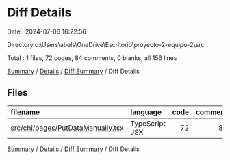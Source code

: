 # Diff Details

Date : 2024-07-06 16:22:56

Directory c:\\Users\\abels\\OneDrive\\Escritorio\\proyecto-2-equipo-2\\src

Total : 1 files,  72 codes, 84 comments, 0 blanks, all 156 lines

[Summary](results.md) / [Details](details.md) / [Diff Summary](diff.md) / Diff Details

## Files
| filename | language | code | comment | blank | total |
| :--- | :--- | ---: | ---: | ---: | ---: |
| [src/chi/pages/PutDataManually.tsx](/src/chi/pages/PutDataManually.tsx) | TypeScript JSX | 72 | 84 | 0 | 156 |

[Summary](results.md) / [Details](details.md) / [Diff Summary](diff.md) / Diff Details